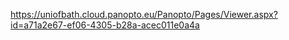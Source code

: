 https://uniofbath.cloud.panopto.eu/Panopto/Pages/Viewer.aspx?id=a71a2e67-ef06-4305-b28a-acec011e0a4a